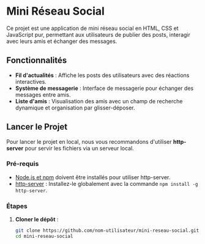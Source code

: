 # Mini Réseau Social

Ce projet est une application de mini réseau social en HTML, CSS et JavaScript pur, permettant aux utilisateurs de publier des posts, interagir avec leurs amis et échanger des messages.

## Fonctionnalités

- **Fil d'actualités** : Affiche les posts des utilisateurs avec des réactions interactives.
- **Système de messagerie** : Interface de messagerie pour échanger des messages entre amis.
- **Liste d'amis** : Visualisation des amis avec un champ de recherche dynamique et organisation par glisser-déposer.

## Lancer le Projet

Pour lancer le projet en local, nous vous recommandons d'utiliser **http-server** pour servir les fichiers via un serveur local.

### Pré-requis
- [Node.js et npm](https://nodejs.org/) doivent être installés pour utiliser http-server.
- [http-server](https://www.npmjs.com/package/http-server) : Installez-le globalement avec la commande `npm install -g http-server`.

### Étapes

1. **Cloner le dépôt** :
   ```bash
   git clone https://github.com/nom-utilisateur/mini-reseau-social.git
   cd mini-reseau-social

